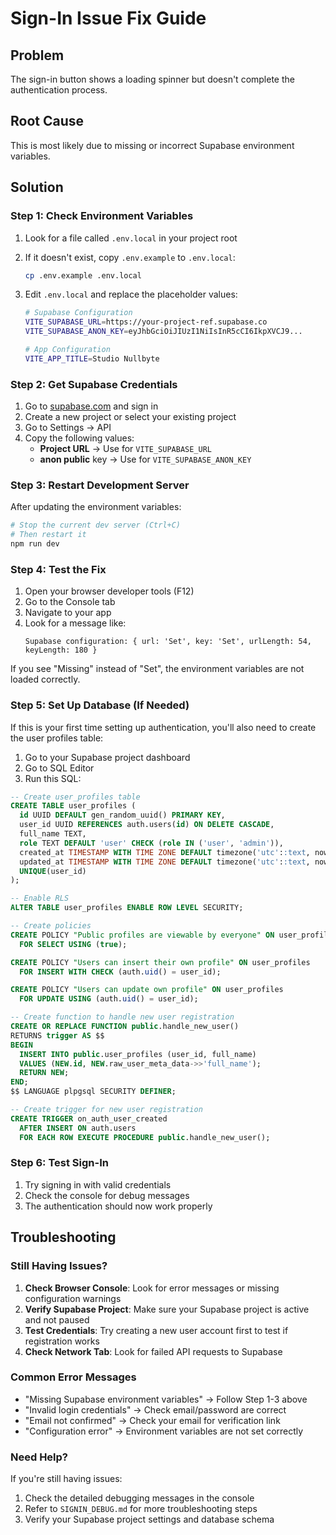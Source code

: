 # Sign-In Issue Fix Guide

## Problem
The sign-in button shows a loading spinner but doesn't complete the authentication process.

## Root Cause
This is most likely due to missing or incorrect Supabase environment variables.

## Solution

### Step 1: Check Environment Variables

1. Look for a file called `.env.local` in your project root
2. If it doesn't exist, copy `.env.example` to `.env.local`:
   ```bash
   cp .env.example .env.local
   ```

3. Edit `.env.local` and replace the placeholder values:
   ```bash
   # Supabase Configuration
   VITE_SUPABASE_URL=https://your-project-ref.supabase.co
   VITE_SUPABASE_ANON_KEY=eyJhbGciOiJIUzI1NiIsInR5cCI6IkpXVCJ9...
   
   # App Configuration
   VITE_APP_TITLE=Studio Nullbyte
   ```

### Step 2: Get Supabase Credentials

1. Go to [supabase.com](https://supabase.com) and sign in
2. Create a new project or select your existing project
3. Go to Settings → API
4. Copy the following values:
   - **Project URL** → Use for `VITE_SUPABASE_URL`
   - **anon public** key → Use for `VITE_SUPABASE_ANON_KEY`

### Step 3: Restart Development Server

After updating the environment variables:

```bash
# Stop the current dev server (Ctrl+C)
# Then restart it
npm run dev
```

### Step 4: Test the Fix

1. Open your browser developer tools (F12)
2. Go to the Console tab
3. Navigate to your app
4. Look for a message like:
   ```
   Supabase configuration: { url: 'Set', key: 'Set', urlLength: 54, keyLength: 180 }
   ```

If you see "Missing" instead of "Set", the environment variables are not loaded correctly.

### Step 5: Set Up Database (If Needed)

If this is your first time setting up authentication, you'll also need to create the user profiles table:

1. Go to your Supabase project dashboard
2. Go to SQL Editor
3. Run this SQL:

```sql
-- Create user_profiles table
CREATE TABLE user_profiles (
  id UUID DEFAULT gen_random_uuid() PRIMARY KEY,
  user_id UUID REFERENCES auth.users(id) ON DELETE CASCADE,
  full_name TEXT,
  role TEXT DEFAULT 'user' CHECK (role IN ('user', 'admin')),
  created_at TIMESTAMP WITH TIME ZONE DEFAULT timezone('utc'::text, now()) NOT NULL,
  updated_at TIMESTAMP WITH TIME ZONE DEFAULT timezone('utc'::text, now()) NOT NULL,
  UNIQUE(user_id)
);

-- Enable RLS
ALTER TABLE user_profiles ENABLE ROW LEVEL SECURITY;

-- Create policies
CREATE POLICY "Public profiles are viewable by everyone" ON user_profiles
  FOR SELECT USING (true);

CREATE POLICY "Users can insert their own profile" ON user_profiles
  FOR INSERT WITH CHECK (auth.uid() = user_id);

CREATE POLICY "Users can update own profile" ON user_profiles
  FOR UPDATE USING (auth.uid() = user_id);

-- Create function to handle new user registration
CREATE OR REPLACE FUNCTION public.handle_new_user()
RETURNS trigger AS $$
BEGIN
  INSERT INTO public.user_profiles (user_id, full_name)
  VALUES (NEW.id, NEW.raw_user_meta_data->>'full_name');
  RETURN NEW;
END;
$$ LANGUAGE plpgsql SECURITY DEFINER;

-- Create trigger for new user registration
CREATE TRIGGER on_auth_user_created
  AFTER INSERT ON auth.users
  FOR EACH ROW EXECUTE PROCEDURE public.handle_new_user();
```

### Step 6: Test Sign-In

1. Try signing in with valid credentials
2. Check the console for debug messages
3. The authentication should now work properly

## Troubleshooting

### Still Having Issues?

1. **Check Browser Console**: Look for error messages or missing configuration warnings
2. **Verify Supabase Project**: Make sure your Supabase project is active and not paused
3. **Test Credentials**: Try creating a new user account first to test if registration works
4. **Check Network Tab**: Look for failed API requests to Supabase

### Common Error Messages

- "Missing Supabase environment variables" → Follow Step 1-3 above
- "Invalid login credentials" → Check email/password are correct
- "Email not confirmed" → Check your email for verification link
- "Configuration error" → Environment variables are not set correctly

### Need Help?

If you're still having issues:
1. Check the detailed debugging messages in the console
2. Refer to `SIGNIN_DEBUG.md` for more troubleshooting steps
3. Verify your Supabase project settings and database schema
